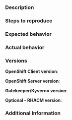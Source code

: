 ### Description
<!-- Describe the issue shortly -->

### Steps to reproduce
<!-- Describe the steps in order to reproduce the issue -->

### Expected behavior
<!-- what should happen -->

### Actual behavior
<!-- what happens instead -->

### Versions
**OpenShift Client version**:

**OpenShift Server version**:

**Gatekeeper/Kyverno version**:

**Optional - RHACM version**:

### Additional Information

